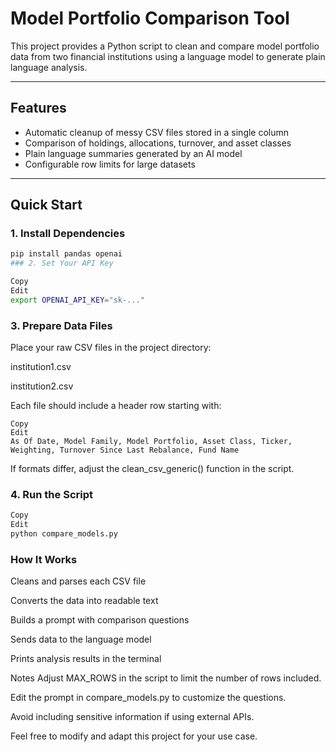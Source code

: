 # Model Portfolio Comparison Tool

This project provides a Python script to clean and compare model portfolio data from two financial institutions using a language model to generate plain language analysis.

---

## Features

- Automatic cleanup of messy CSV files stored in a single column
- Comparison of holdings, allocations, turnover, and asset classes
- Plain language summaries generated by an AI model
- Configurable row limits for large datasets

---

## Quick Start

### 1. Install Dependencies

```bash
pip install pandas openai
### 2. Set Your API Key
```
```bash
Copy
Edit
export OPENAI_API_KEY="sk-..."
```
### 3. Prepare Data Files
Place your raw CSV files in the project directory:

institution1.csv

institution2.csv

Each file should include a header row starting with:

```pgsql
Copy
Edit
As Of Date, Model Family, Model Portfolio, Asset Class, Ticker, Weighting, Turnover Since Last Rebalance, Fund Name
```
If formats differ, adjust the clean_csv_generic() function in the script.

### 4. Run the Script
```bash
Copy
Edit
python compare_models.py
```
### How It Works
Cleans and parses each CSV file

Converts the data into readable text

Builds a prompt with comparison questions

Sends data to the language model

Prints analysis results in the terminal

Notes
Adjust MAX_ROWS in the script to limit the number of rows included.

Edit the prompt in compare_models.py to customize the questions.

Avoid including sensitive information if using external APIs.

Feel free to modify and adapt this project for your use case.


